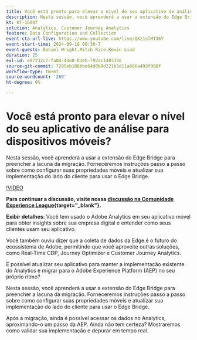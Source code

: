```yaml
---
title: Você está pronto para elevar o nível do seu aplicativo de análise para dispositivos móveis?
description: Nesta sessão, você aprenderá a usar a extensão do Edge Bridge para preencher a lacuna da migração. Forneceremos instruções passo a passo sobre como configurar suas propriedades móveis e atualizar sua implementação do lado do cliente para usar o Edge Bridge.
kt: KT-16047
solution: Analytics, Customer Journey Analytics
feature: Data Configuration and Collection
event-cta-url-live: https://www.youtube.com/live/QKz1slMT36Y
event-start-time: 2024-09-18 08:30-7
event-guests: Daniel Wright,Mitch Rice,Kevin Lind
duration: 25
exl-id: e97232c7-fa04-4d68-83eb-792ac140332e
source-git-commit: 7209eb186bbe64d0b9d221b5d11a686e493f088f
workflow-type: tm+mt
source-wordcount: '269'
ht-degree: 0%

---
```


# Você está pronto para elevar o nível do seu aplicativo de análise para dispositivos móveis?

Nesta sessão, você aprenderá a usar a extensão do Edge Bridge para preencher a lacuna da migração. Forneceremos instruções passo a passo sobre como configurar suas propriedades móveis e atualizar sua implementação do lado do cliente para usar o Edge Bridge.

[!VIDEO](https://video.tv.adobe.com/v/3434575)

**Para continuar a discussão, visite nossa [discussão na Comunidade Experience League](https://experienceleaguecommunities.adobe.com/t5/adobe-experience-platform/experience-league-live-post-session-discussion-are-you-ready-to/m-p/704990#M550){target="_blank"}.**

**Exibir detalhes**:
Você tem usado o Adobe Analytics em seu aplicativo móvel para obter insights sobre sua empresa digital e entender como seus clientes usam seu aplicativo.

Você também ouviu dizer que a coleta de dados da Edge é o futuro do ecossistema de Adobe, permitindo que você aproveite outras soluções, como Real-Time CDP, Journey Optimizer e Customer Journey Analytics.

É possível atualizar seu aplicativo para manter a implementação existente do Analytics e migrar para o Adobe Experience Platform (AEP) no seu próprio ritmo?

Nesta sessão, você aprenderá a usar a extensão do Edge Bridge para preencher a lacuna da migração. Forneceremos instruções passo a passo sobre como configurar suas propriedades móveis e atualizar sua implementação do lado do cliente para usar o Edge Bridge.

Após a migração, ainda é possível acessar os dados no Analytics, aproximando-o um passo da AEP. Ainda não tem certeza? Mostraremos como validar sua implementação e depurar em tempo real.
